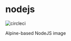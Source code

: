 # nodejs

![circleci][circleci]

Alpine-based NodeJS image

[circleci]: https://img.shields.io/circleci/project/github/vektorcloud/nodejs.svg "nodejs"
